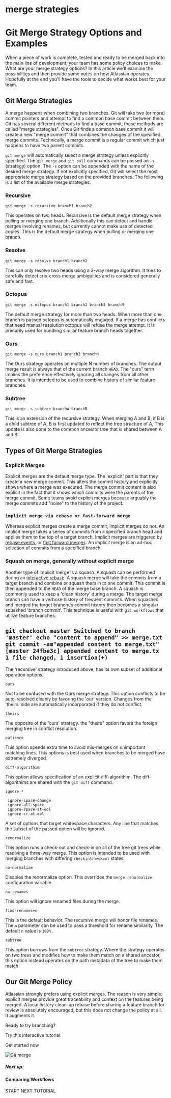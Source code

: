 # merge strategies

# Git Merge Strategy Options and Examples

When a piece of work is complete, tested and ready to be merged back into the main line of development, your team has some policy choices to make. What are your merge strategy options? In this article we'll examine the possibilities and then provide some notes on how Atlassian operates. Hopefully at the end you'll have the tools to decide what works best for your team.

## Git Merge Strategies

A merge happens when combining two branches. Git will take two (or more) commit pointers and attempt to find a common base commit between them. Git has several different methods to find a base commit, these methods are called "merge strategies". Once Git finds a common base commit it will create a new "merge commit" that combines the changes of the specified merge commits. Technically, a merge commit is a regular commit which just happens to have two parent commits.



`git merge` will automatically select a merge strategy unless explicitly specified. The `git merge` and `git pull` commands can be passed an `-s` (strategy) option. The `-s` option can be appended with the name of the desired merge strategy. If not explicitly specified, Git will select the most appropriate merge strategy based on the provided branches. The following is a list of the available merge strategies.

### Recursive

```
git merge -s recursive branch1 branch2
```

This operates on two heads. Recursive is the default merge strategy when pulling or merging one branch. Additionally this can detect and handle merges involving renames, but currently cannot make use of detected copies. This is the default merge strategy when pulling or merging one branch.

### Resolve

```
git merge -s resolve branch1 branch2
```

This can only resolve two heads using a 3-way merge algorithm. It tries to carefully detect cris-cross merge ambiguities and is considered generally safe and fast.

### Octopus

```
git merge -s octopus branch1 branch2 branch3 branchN
```

The default merge strategy for more than two heads. When more than one branch is passed octopus is automatically engaged. If a merge has conflicts that need manual resolution octopus will refuse the merge attempt. It is primarily used for bundling similar feature branch heads together.

### Ours

```
git merge -s ours branch1 branch2 branchN
```

The Ours strategy operates on multiple N number of branches. The output merge result is always that of the current branch `HEAD`. The "ours" term implies the preference effectively ignoring all changes from all other branches. It is intended to be used to combine history of similar feature branches.

### Subtree

```
git merge -s subtree branchA branchB
```

This is an extension of the recursive strategy. When merging A and B, if B is a child subtree of A, B is first updated to reflect the tree structure of A, This update is also done to the common ancestor tree that is shared between A and B.

## Types of Git Merge Strategies

### Explicit Merges

Explicit merges are the default merge type. The 'explicit' part is that they create a new merge commit. This alters the commit history and explicitly shows where a merge was executed. The merge commit content is also explicit in the fact that it shows which commits were the parents of the merge commit. Some teams avoid explicit merges because arguably the merge commits add "noise" to the history of the project.

### `implicit merge via rebase or fast-forward merge`

Whereas explicit merges create a merge commit, implicit merges do not. An implicit merge takes a series of commits from a specified branch head and applies them to the top of a target branch. Implicit merges are triggered by [rebase events](https://www.atlassian.com/git/tutorials/rewriting-history/git-rebase), or [fast forward merges](https://www.atlassian.com/git/tutorials/using-branches/git-merge). An implicit merge is an ad-hoc selection of commits from a specified branch.

### Squash on merge, generally without explicit merge

Another type of implicit merge is a squash. A squash can be performed during an [interactive rebase](https://www.atlassian.com/git/tutorials/rewriting-history/git-rebase). A squash merge will take the commits from a target branch and combine or squash them in to one commit. This commit is then appended to the `HEAD` of the merge base branch. A squash is commonly used to keep a 'clean history' during a merge. The target merge branch can have a verbose history of frequent commits. When squashed and merged the target branches commit history then becomes a singular squashed 'branch commit'. This technique is useful with `git workflows` that utilize feature branches.

## `git checkout master Switched to branch 'master' echo "content to append" >> merge.txt git commit -am"appended content to merge.txt" [master 24fbe3c] appended content to merge.tx 1 file changed, 1 insertion(+)`

The 'recursive' strategy introduced above, has its own subset of additional operation options.

```
ours
```

Not to be confused with the Ours merge strategy. This option conflicts to be auto-resolved cleanly by favoring the 'our' version. Changes from the 'theirs' side are automatically incorporated if they do not conflict.

```
theirs
```

The opposite of the 'ours' strategy. the "theirs" option favors the foreign merging tree in conflict resolution.

```
patience
```

This option spends extra time to avoid mis-merges on unimportant matching lines. This options is best used when branches to be merged have extremely diverged.

```
diff-algorithim
```

This option allows specification of an explicit diff-algorithim. The diff-algorithims are shared with the `git diff` command.

```
ignore-*

 ignore-space-change
 ignore-all-space
 ignore-space-at-eol
 ignore-cr-at-eol
```

A set of options that target whitespace characters. Any line that matches the subset of the passed option will be ignored.

```
renormalize
```

This option runs a check-out and check-in on all of the tree git trees while resolving a three-way merge. This option is intended to be used with merging branches with differing `checkin`/`checkout` states.

```
no-normalize
```

Disables the renormalize option. This overrides the `merge.renormalize` configuration variable.

```
no-renames
```

This option will ignore renamed files during the merge.

```
find-renames=n
```

This is the default behavior. The recursive merge will honor file renames. The `n` parameter can be used to pass a threshold for rename similarity. The default `n` value is `100%.`

```
subtree
```

This option borrows from the `subtree` strategy. Where the strategy operates on two trees and modifies how to make them match on a shared ancestor, this option instead operates on the path metadata of the tree to make them match.

## Our Git Merge Policy

Atlassian strongly prefers using explicit merges. The reason is very simple: explicit merges provide great traceability and context on the features being merged. A local history clean-up rebase before sharing a feature branch for review is absolutely encouraged, but this does not change the policy at all. It augments it.

Ready to try branching?

Try this interactive tutorial.

Get started now



![Git merge](https://www.atlassian.com/dam/jcr:389059a7-214c-46a3-bc52-7781b4730301/hero.svg)

##### Next up:

#### Comparing Workflows

START NEXT TUTORIAL